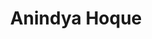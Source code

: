 ---
order: 29

title: "Anindya Hoque"

draft: false

bg_image: "images/backgrounds/page-title.jpg"

image: "images/executives/anindya.png"

designation: "Organizing Coordinator (Development Contests)"

contact:
  # contact item loop
  - name : "hoque.anindya2@gmail.com"
    icon : "ti-email" # icon pack : https://themify.me/themify-icons
    link : "mailto:hoque.anindya2@gmail.com"

  # contact item loop
  - name : "Anindya Hoque"
    icon : "ti-facebook" # icon pack : https://themify.me/themify-icons
    link : "#"

  # contact item loop
  - name : "IEEE ID: "
    icon : "ti-world" # icon pack : https://themify.me/themify-icons
    link : "#"

# type
type: "executives"
---